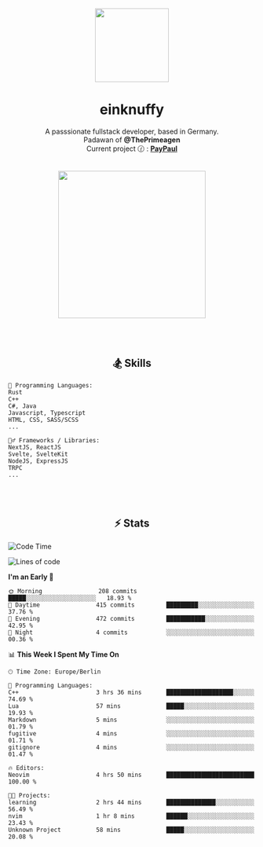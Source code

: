 <p align="center">
   <br />
   <a href="https://github.com/einKnuffy" target="_blank"><img width="150px" src="https://avatars.githubusercontent.com/u/66639485?s=400&u=fc9b6f7cbddb6dfbb93dc63483f7fc7aee75ac2e&v=4" /></a>
   <h1 align="center"><b>einknuffy</b></h1>
   <p align="center">A passsionate fullstack developer, based in Germany. <br/>
   Padawan of <b>@ThePrimeagen</b> <br/>
   Current project 🕜 : <b><a href="https://github.com/einKnuffy/paypaul">PayPaul</a></b><br/><br/>
      
   <p align="center">
      <img src="https://lanyard.cnrad.dev/api/675737917200662539" alt="" width="300px" /></p>
   </p>
</p>

<br/><br/>

<p align="center">
     <h2 align="center"><b>🏂 Skills</b></h2>
      <p align="center">
<!-- <p align="center"><b>That's it. Thanks for reading my profile 🤓</b></p>
<p align="center">
<img align="center" width="150px" src="https://i.kym-cdn.com/entries/icons/facebook/000/016/546/hidethepainharold.jpg" /></p><br/><br/> -->

```text
💬 Programming Languages:
Rust
C++
C#, Java
Javascript, Typescript
HTML, CSS, SASS/SCSS
...

🤹‍♂️ Frameworks / Libraries:
NextJS, ReactJS
Svelte, SvelteKit
NodeJS, ExpressJS
TRPC
...
```
</p>
</p>

<br/><br/>

<p align="center">
    <h2 align="center"><b>⚡ Stats</b></h2>
    <p align="center">

<!--START_SECTION:waka-->
![Code Time](http://img.shields.io/badge/Code%20Time-9%20hrs%2014%20mins-blue)

![Lines of code](https://img.shields.io/badge/From%20Hello%20World%20I%27ve%20Written-8.1%20million%20lines%20of%20code-blue)

**I'm an Early 🐤** 

```text
🌞 Morning                208 commits         █████░░░░░░░░░░░░░░░░░░░░   18.93 % 
🌆 Daytime                415 commits         █████████░░░░░░░░░░░░░░░░   37.76 % 
🌃 Evening                472 commits         ███████████░░░░░░░░░░░░░░   42.95 % 
🌙 Night                  4 commits           ░░░░░░░░░░░░░░░░░░░░░░░░░   00.36 % 
```


📊 **This Week I Spent My Time On** 

```text
🕑︎ Time Zone: Europe/Berlin

💬 Programming Languages: 
C++                      3 hrs 36 mins       ███████████████████░░░░░░   74.69 % 
Lua                      57 mins             █████░░░░░░░░░░░░░░░░░░░░   19.93 % 
Markdown                 5 mins              ░░░░░░░░░░░░░░░░░░░░░░░░░   01.79 % 
fugitive                 4 mins              ░░░░░░░░░░░░░░░░░░░░░░░░░   01.71 % 
gitignore                4 mins              ░░░░░░░░░░░░░░░░░░░░░░░░░   01.47 % 

🔥 Editors: 
Neovim                   4 hrs 50 mins       █████████████████████████   100.00 % 

🐱‍💻 Projects: 
learning                 2 hrs 44 mins       ██████████████░░░░░░░░░░░   56.49 % 
nvim                     1 hr 8 mins         ██████░░░░░░░░░░░░░░░░░░░   23.43 % 
Unknown Project          58 mins             █████░░░░░░░░░░░░░░░░░░░░   20.08 % 
```


<!--END_SECTION:waka-->

   </p>
</p>

<br/>

